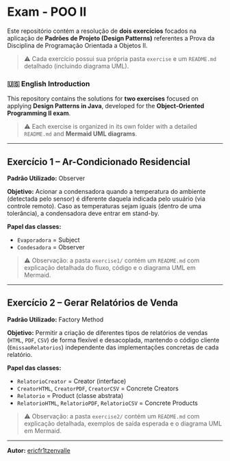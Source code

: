 # Exam - POO II

Este repositório contém a resolução de **dois exercícios** focados na aplicação de **Padrões de Projeto (Design Patterns)** referentes a Prova da Disciplina de Programação Orientada a Objetos II.

> ⚠️ Cada exercício possui sua própria pasta `exercise` e um `README.md` detalhado (incluindo diagrama UML).

### 🇺🇸 English Introduction

This repository contains the solutions for **two exercises** focused on applying **Design Patterns in Java**, developed for the **Object-Oriented Programming II exam**.

> ⚠️ Each exercise is organized in its own folder with a detailed `README.md` and **Mermaid UML diagrams**.

---

## Exercício 1 – Ar-Condicionado Residencial

**Padrão Utilizado:** Observer

**Objetivo:**
Acionar a condensadora quando a temperatura do ambiente (detectada pelo sensor) é diferente daquela indicada pelo usuário (via controle remoto). Caso as temperaturas sejam iguais (dentro de uma tolerância), a condensadora deve entrar em stand-by.

**Papel das classes:**
* `Evaporadora` = Subject
* `Condesadora` = Observer

> ⚠️ Observação: a pasta `exercise1/` contém um `README.md` com explicação detalhada do fluxo, código e o diagrama UML em Mermaid.

---

## Exercício 2 – Gerar Relatórios de Venda

**Padrão Utilizado:** Factory Method

**Objetivo:**
Permitir a criação de diferentes tipos de relatórios de vendas (`HTML`, `PDF`, `CSV`) de forma flexível e desacoplada, mantendo o código cliente (`EmissaoRelatorios`) independente das implementações concretas de cada relatório.

**Papel das classes:**
* `RelatorioCreator` = Creator (interface)
* `CreatorHTML`, `CreatorPDF`, `CreatorCSV` = Concrete Creators
* `Relatorio` = Product (classe abstrata)
* `RelatorioHTML`, `RelatorioPDF`, `RelatorioCSV` = Concrete Products

> ⚠️ Observação: a pasta `exercise2/` contém um `README.md` com explicação detalhada, exemplos de saída esperada e o diagrama UML em Mermaid.

---
**Autor:** [ericfr1tzenvalle](https://github.com/ericfr1tzenvalle)
